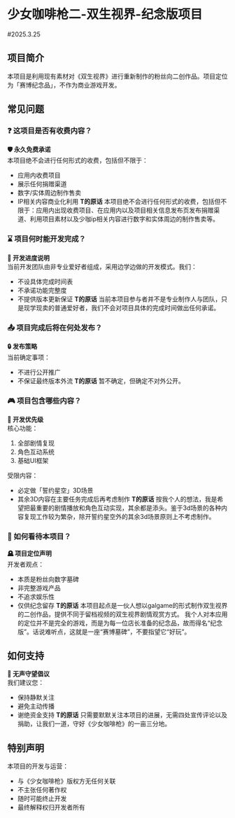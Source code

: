 # 少女咖啡枪二-双生视界-纪念版项目 
#2025.3.25

## 项目简介
本项目是利用现有素材对《双生视界》进行重新制作的粉丝向二创作品。项目定位为「赛博纪念品」，不作为商业游戏开发。

## 常见问题

### ❓ 这项目是否有收费内容？
**🛡️ 永久免费承诺**  
本项目绝不会进行任何形式的收费，包括但不限于：
- 应用内收费项目
- 展示任何捐赠渠道
- 数字/实体周边制作售卖
- IP相关内容商业化利用
**T的原话**
  本项目绝不会进行任何形式的收费，包括但不限于：应用内出现收费项目、在应用内以及项目相关信息发布页发布捐赠渠道、利用项目素材以及少咖ip相关内容进行数字和实体周边的制作售卖等。

### ⌛ 项目何时能开发完成？
**🚧 开发进度说明**  
当前开发团队由非专业爱好者组成，采用边学边做的开发模式。我们：
- 不设具体完成时间表
- 不承诺功能完整度
- 不提供版本更新保证
**T的原话**
  当前本项目参与者并不是专业制作人与团队，只是现学现卖的普通爱好者，我们不会对项目具体的完成时间做出任何承诺。

### 📤 项目完成后将在何处发布？
**🔒 发布策略**  
当前确定事项：
- 不进行公开推广
- 不保证最终版本外流
**T的原话**
  暂不确定，但确定不对外公开。

### 🎮 项目包含哪些内容？
**🎯 开发优先级**  
核心功能：
1. 全部剧情复现
2. 角色互动系统
3. 基础UI框架

受限内容：
- 必定做「誓约星空」3D场景
- 其余3D内容在主要任务完成后再考虑制作
**T的原话**
  按我个人的想法，我是希望把最重要的剧情播放和角色互动实现，其余都是添头。鉴于3d场景的各种内容复现工作较为繁杂，除开誓约星空外的其余3d场景原则上不考虑制作。

### 💭 如何看待本项目？
**🪦 项目定位声明**  
开发者观点：
- 本质是粉丝向数字墓碑
- 非完整游戏产品
- 不追求娱乐性
- 仅供纪念留存
**T的原话**
  本项目起点是一伙人想以galgame的形式制作双生视界的二创作品，提供不同于留档视频的双生视界剧情观赏方式。
我个人对本应用的定位并不是完全的游戏，而是为每一位店长准备的纪念品，故而得名“纪念版”。话说难听点，这就是一座“赛博墓碑”，不要指望它“好玩”。

## 如何支持
**🤫 无声守望倡议**  
我们建议您：
- 保持静默关注
- 避免主动传播
- 谢绝资金支持
**T的原话**
  只需要默默关注本项目的进展，无需四处宣传评论以及捐助，让我们一道，守好《少女咖啡枪》的一亩三分地。

## 特别声明
本项目的开发与运营：
- 与《少女咖啡枪》版权方无任何关联
- 不主张任何著作权
- 随时可能终止开发
- 最终解释权归开发者所有

